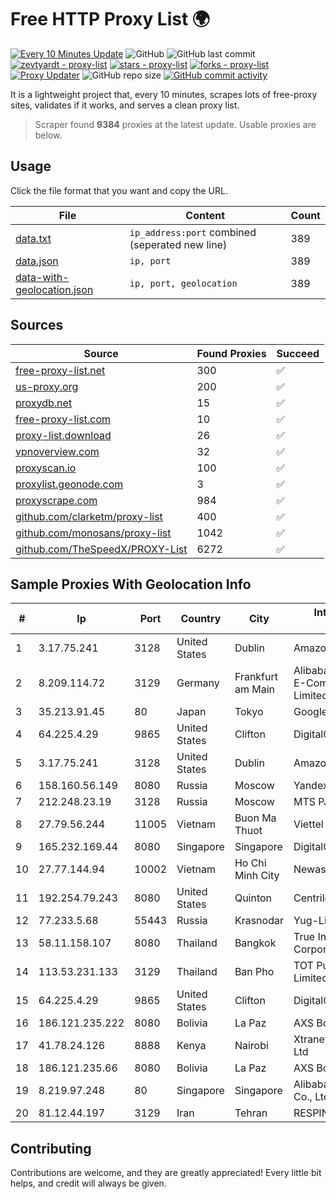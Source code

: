 
# Free HTTP Proxy List 🌍

[![Every 10 Minutes Update](https://github.com/mertguvencli/http-proxy-list/actions/workflows/main.yml/badge.svg?branch=main)](https://github.com/mertguvencli/http-proxy-list/actions/workflows/main.yml)
![GitHub](https://img.shields.io/github/license/mertguvencli/http-proxy-list)
![GitHub last commit](https://img.shields.io/github/last-commit/mertguvencli/http-proxy-list)
[![zevtyardt - proxy-list](https://img.shields.io/static/v1?label=zevtyardt&message=proxy-list&color=blue&logo=github)](https://github.com/zevtyardt/proxy-list "Go to GitHub repo")
[![stars - proxy-list](https://img.shields.io/github/stars/zevtyardt/proxy-list?style=social)](https://github.com/zevtyardt/proxy-list)
[![forks - proxy-list](https://img.shields.io/github/forks/zevtyardt/proxy-list?style=social)](https://github.com/zevtyardt/proxy-list)
[![Proxy Updater](https://github.com/zevtyardt/proxy-list/workflows/Proxy%20Updater/badge.svg)](https://github.com/zevtyardt/proxy-list/actions?query=workflow:"Proxy+Updater")
![GitHub repo size](https://img.shields.io/github/repo-size/zevtyardt/proxy-list)
[![GitHub commit activity](https://img.shields.io/github/commit-activity/m/zevtyardt/proxy-list?logo=commits)](https://github.com/zevtyardt/proxy-list/commits/main)

It is a lightweight project that, every 10 minutes, scrapes lots of free-proxy sites, validates if it works, and serves a clean proxy list.

> Scraper found **9384** proxies at the latest update. Usable proxies are below.

## Usage

Click the file format that you want and copy the URL.

|File|Content|Count|
|----|-------|-----|
|[data.txt](https://raw.githubusercontent.com/mertguvencli/http-proxy-list/main/proxy-list/data.txt)|`ip_address:port` combined (seperated new line)|389|
|[data.json](https://raw.githubusercontent.com/mertguvencli/http-proxy-list/main/proxy-list/data.json)|`ip, port`|389|
|[data-with-geolocation.json](https://raw.githubusercontent.com/mertguvencli/http-proxy-list/main/proxy-list/data-with-geolocation.json)|`ip, port, geolocation`|389|

## Sources

|Source|Found Proxies|Succeed|
|------|-------------|-------|
|[free-proxy-list.net](https://free-proxy-list.net)|300|✅|
|[us-proxy.org](https://www.us-proxy.org)|200|✅|
|[proxydb.net](http://proxydb.net)|15|✅|
|[free-proxy-list.com](https://free-proxy-list.com/?page=&port=&type%5B%5D=http&type%5B%5D=https&up_time=0&search=Search)|10|✅|
|[proxy-list.download](https://www.proxy-list.download/HTTP)|26|✅|
|[vpnoverview.com](https://vpnoverview.com/privacy/anonymous-browsing/free-proxy-servers)|32|✅|
|[proxyscan.io](https://www.proxyscan.io)|100|✅|
|[proxylist.geonode.com](https://proxylist.geonode.com/api/proxy-list?limit=300&page=1&sort_by=lastChecked&sort_type=desc&protocols=http,https)|3|✅|
|[proxyscrape.com](https://api.proxyscrape.com/v2/?request=displayproxies&protocol=http&timeout=10000&country=all&ssl=all&anonymity=all)|984|✅|
|[github.com/clarketm/proxy-list](https://raw.githubusercontent.com/clarketm/proxy-list/master/proxy-list-raw.txt)|400|✅|
|[github.com/monosans/proxy-list](https://raw.githubusercontent.com/monosans/proxy-list/main/proxies/http.txt)|1042|✅|
|[github.com/TheSpeedX/PROXY-List](https://raw.githubusercontent.com/TheSpeedX/PROXY-List/master/http.txt)|6272|✅|


## Sample Proxies With Geolocation Info

|#|Ip|Port|Country|City|Internet Service Provider|
|-|--|----|-------|----|-------------------------|
|1|3.17.75.241|3128|United States|Dublin|Amazon.com, Inc.|
|2|8.209.114.72|3129|Germany|Frankfurt am Main|Alibaba.com Singapore E-Commerce Private Limited|
|3|35.213.91.45|80|Japan|Tokyo|Google LLC|
|4|64.225.4.29|9865|United States|Clifton|DigitalOcean, LLC|
|5|3.17.75.241|3128|United States|Dublin|Amazon.com, Inc.|
|6|158.160.56.149|8080|Russia|Moscow|Yandex.Cloud LLC|
|7|212.248.23.19|3128|Russia|Moscow|MTS PJSC|
|8|27.79.56.244|11005|Vietnam|Buon Ma Thuot|Viettel Group|
|9|165.232.169.44|8080|Singapore|Singapore|DigitalOcean, LLC|
|10|27.77.144.94|10002|Vietnam|Ho Chi Minh City|Newass2011xDSLHCMC|
|11|192.254.79.243|8080|United States|Quinton|Centrilogic|
|12|77.233.5.68|55443|Russia|Krasnodar|Yug-Link|
|13|58.11.158.107|8080|Thailand|Bangkok|True Internet Corporation CO. Ltd.|
|14|113.53.231.133|3129|Thailand|Ban Pho|TOT Public Company Limited|
|15|64.225.4.29|9865|United States|Clifton|DigitalOcean, LLC|
|16|186.121.235.222|8080|Bolivia|La Paz|AXS Bolivia S. A.|
|17|41.78.24.126|8888|Kenya|Nairobi|Xtranet Communications Ltd|
|18|186.121.235.66|8080|Bolivia|La Paz|AXS Bolivia S. A.|
|19|8.219.97.248|80|Singapore|Singapore|Alibaba (US) Technology Co., Ltd.|
|20|81.12.44.197|3129|Iran|Tehran|RESPINA Networks|



## Contributing

Contributions are welcome, and they are greatly appreciated! Every
little bit helps, and credit will always be given.

